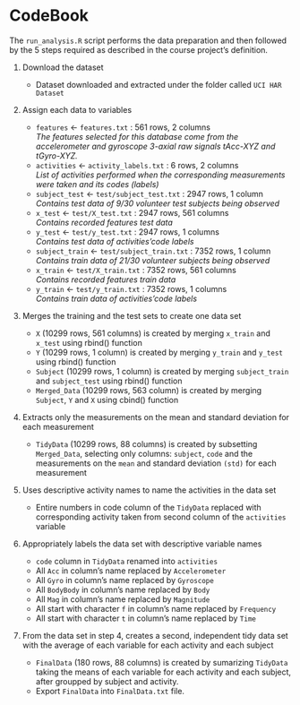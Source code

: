 # CodeBook
The `run_analysis.R` script performs the data preparation and then followed by the 5 steps required as described in the course project’s definition.

  1. Download the dataset
     - Dataset downloaded and extracted under the folder called `UCI HAR Dataset`

  2. Assign each data to variables    
     - `features` <- `features.txt` : 561 rows, 2 columns           
     *The features selected for this database come from the accelerometer and gyroscope 3-axial raw signals tAcc-XYZ      and tGyro-XYZ.*    
     - `activities` <- `activity_labels.txt` : 6 rows, 2 columns             
     *List of activities performed when the corresponding measurements were taken and its codes (labels)*    
     - `subject_test` <- `test/subject_test.txt` : 2947 rows, 1 column         
     *Contains test data of 9/30 volunteer test subjects being observed*     
     - `x_test` <- `test/X_test.txt` : 2947 rows, 561 columns        
     *Contains recorded features test data*    
     - `y_test` <- `test/y_test.txt` : 2947 rows, 1 columns      
     *Contains test data of activities’code labels*    
     - `subject_train` <- `test/subject_train.txt` : 7352 rows, 1 column          
     *Contains train data of 21/30 volunteer subjects being observed*    
     - `x_train` <- `test/X_train.txt` : 7352 rows, 561 columns    
     *Contains recorded features train data*    
     - `y_train` <- `test/y_train.txt` : 7352 rows, 1 columns      
     *Contains train data of activities’code labels*    

  3. Merges the training and the test sets to create one data set    
     - `X` (10299 rows, 561 columns) is created by merging `x_train` and `x_test` using rbind() function         
     - `Y` (10299 rows, 1 column) is created by merging `y_train` and `y_test` using rbind() function     
     - `Subject` (10299 rows, 1 column) is created by merging `subject_train` and `subject_test` using rbind()             function       
     - `Merged_Data` (10299 rows, 563 column) is created by merging `Subject`, `Y` and `X` using cbind() function        

  4. Extracts only the measurements on the mean and standard deviation for each measurement    
     - `TidyData` (10299 rows, 88 columns) is created by subsetting `Merged_Data`, selecting only columns:                 `subject`,       `code` and the measurements on the `mean` and standard deviation `(std)` for each                  measurement       

  5. Uses descriptive activity names to name the activities in the data set    
     - Entire numbers in code column of the `TidyData` replaced with corresponding activity taken from second column       of the `activities` variable       

  6. Appropriately labels the data set with descriptive variable names       
     - `code` column in `TidyData` renamed into `activities`    
     - All `Acc` in column’s name replaced by `Accelerometer`       
     - All `Gyro` in column’s name replaced by `Gyroscope`      
     - All `BodyBody` in column’s name replaced by `Body`      
     - All `Mag` in column’s name replaced by `Magnitude`    
     - All start with character `f` in column’s name replaced by `Frequency`       
     - All start with character `t` in column’s name replaced by `Time`        

  7. From the data set in step 4, creates a second, independent tidy data set with the average of each variable for     each activity and each subject         
     - `FinalData` (180 rows, 88 columns) is created by sumarizing `TidyData` taking the means of each variable for        each activity and each subject, after groupped by subject and activity.           
     - Export `FinalData` into `FinalData.txt` file.    
